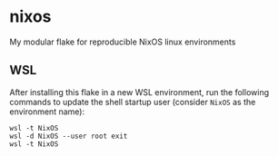 # nixos

My modular flake for reproducible NixOS linux environments

## WSL

After installing this flake in a new WSL environment, run the following commands to update the shell startup user (consider `NixOS` as the environment name):

```pwsh
wsl -t NixOS
wsl -d NixOS --user root exit
wsl -t NixOS
```
